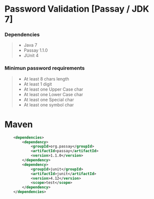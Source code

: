 # Password Validation [Passay / JDK 7]

### Dependencies
> - Java 7
> - Passay 1.1.0    
> - JUnit 4    


### Minimun password requirements
> - At least 8 chars length
> - At least 1 digit
> - At least one Upper Case char
> - At least one Lower Case char
> - At least one Special char
> - At least one symbol char


# Maven
``` xml
    <dependencies>
        <dependency>
            <groupId>org.passay</groupId>
            <artifactId>passay</artifactId>
            <version>1.1.0</version>
        </dependency>
        <dependency>
            <groupId>junit</groupId>
            <artifactId>junit</artifactId>
            <version>4.12</version>
            <scope>test</scope>
        </dependency>
    </dependencies>

```